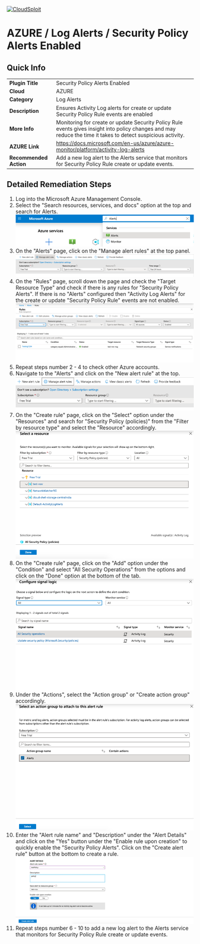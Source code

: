 [![CloudSploit](https://cloudsploit.com/img/logo-new-big-text-100.png "CloudSploit")](https://cloudsploit.com)

# AZURE / Log Alerts / Security Policy Alerts Enabled

## Quick Info

| | |
|-|-|
| **Plugin Title** | Security Policy Alerts Enabled |
| **Cloud** | AZURE |
| **Category** | Log Alerts |
| **Description** | Ensures Activity Log alerts for create or update Security Policy Rule events are enabled |
| **More Info** | Monitoring for create or update Security Policy Rule events gives insight into policy changes and may reduce the time it takes to detect suspicious activity. |
| **AZURE Link** | https://docs.microsoft.com/en-us/azure/azure-monitor/platform/activity-log-alerts |
| **Recommended Action** | Add a new log alert to the Alerts service that monitors for Security Policy Rule create or update events. |

## Detailed Remediation Steps
1. Log into the Microsoft Azure Management Console.
2. Select the "Search resources, services, and docs" option at the top and search for Alerts. </br> <img src="/resources/azure/logalerts/security-policy-alerts-enabled/step2.png"/>
3. On the "Alerts" page, click on the "Manage alert rules" at the top panel.</br> <img src="/resources/azure/logalerts/security-policy-alerts-enabled/step3.png"/>
4. On the "Rules" page, scroll down the page and check the "Target Resource Type" and check if there is any rules for "Security Policy Alerts". If there is no "Alerts" configured then "Activity Log Alerts" for the create or update "Security Policy Rule" events are not enabled.</br> <img src="/resources/azure/logalerts/security-policy-alerts-enabled/step4.png"/>
5. Repeat steps number 2 - 4 to check other Azure accounts.</br>
6. Navigate to the "Alerts" and click on the "New alert rule" at the top.</br> <img src="/resources/azure/logalerts/security-policy-alerts-enabled/step6.png"/>
7. On the "Create rule" page, click on the "Select" option under the "Resources" and search for "Security Policy (policies)" from the "Filter by resource type" and select the "Resource" accordingly.</br> <img src="/resources/azure/logalerts/security-policy-alerts-enabled/step7.png"/>
8. On the "Create rule" page, click on the "Add" option under the "Condition" and select "All Security Operations" from the options and click on the "Done" option at the bottom of the tab.</br> <img src="/resources/azure/logalerts/security-policy-alerts-enabled/step8.png"/>
9. Under the "Actions", select the "Action group" or "Create action group" accordingly.</br> <img src="/resources/azure/logalerts/security-policy-alerts-enabled/step9.png"/>
10. Enter the "Alert rule name" and "Description" under the "Alert Details" and click on the "Yes" button under the "Enable rule upon creation" to quickly enable the "Security Policy Alerts". Click on the "Create alert rule" button at the bottom to create a rule.</br> <img src="/resources/azure/logalerts/security-policy-alerts-enabled/step10.png"/>
11. Repeat steps number 6 - 10 to add a new log alert to the Alerts service that monitors for Security Policy Rule create or update events.</br>
